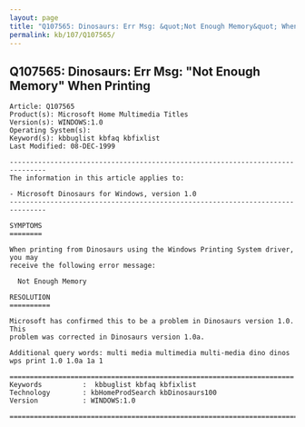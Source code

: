 ```yaml
---
layout: page
title: "Q107565: Dinosaurs: Err Msg: &quot;Not Enough Memory&quot; When Printing"
permalink: kb/107/Q107565/
---
```


## Q107565: Dinosaurs: Err Msg: &quot;Not Enough Memory&quot; When Printing

	Article: Q107565
	Product(s): Microsoft Home Multimedia Titles
	Version(s): WINDOWS:1.0
	Operating System(s): 
	Keyword(s): kbbuglist kbfaq kbfixlist
	Last Modified: 08-DEC-1999
	
	-------------------------------------------------------------------------------
	The information in this article applies to:
	
	- Microsoft Dinosaurs for Windows, version 1.0 
	-------------------------------------------------------------------------------
	
	SYMPTOMS
	========
	
	When printing from Dinosaurs using the Windows Printing System driver, you may
	receive the following error message:
	
	  Not Enough Memory
	
	RESOLUTION
	==========
	
	Microsoft has confirmed this to be a problem in Dinosaurs version 1.0. This
	problem was corrected in Dinosaurs version 1.0a.
	
	Additional query words: multi media multimedia multi-media dino dinos wps print 1.0 1.0a 1a 1
	
	======================================================================
	Keywords          :  kbbuglist kbfaq kbfixlist
	Technology        : kbHomeProdSearch kbDinosaurs100
	Version           : WINDOWS:1.0
	
	=============================================================================
	

